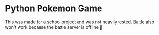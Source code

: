 # Python Pokemon Game

This was made for a school project and was not heavily tested.
Battle also won't work because the battle server is offline 🤡
